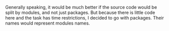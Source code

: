 Generally speaking, it would be much better if the source code would be split by modules, and not just packages.
But because there is little code here and the task has time restrictions, I decided to go with packages. Their names would represent modules names.